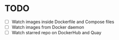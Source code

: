 # TODO

* [ ] Watch images inside Dockerfile and Compose files
* [ ] Watch images from Docker daemon
* [ ] Watch starred repo on DockerHub and Quay
